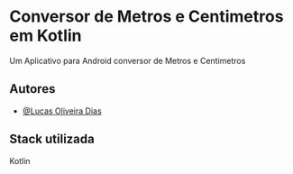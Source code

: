 # Conversor de Metros e Centimetros em Kotlin

Um Aplicativo para Android conversor de Metros e Centimetros







## Autores

- [@Lucas Oliveira Dias](https://www.github.com/codedias)








## Stack utilizada

Kotlin
